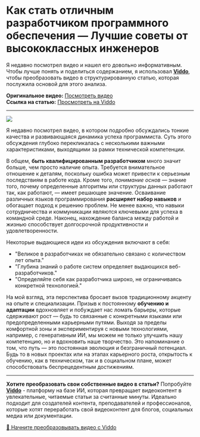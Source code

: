 # Как стать отличным разработчиком программного обеспечения — Лучшие советы от высококлассных инженеров

Я недавно посмотрел видео и нашел его довольно информативным. Чтобы лучше понять и поделиться содержанием, я использовал **[Viddo](https://viddo.pro/)**, чтобы преобразовать видео в структурированную статью, которая послужила основой для этого анализа.

**Оригинальное видео:** [Посмотреть видео](https://www.youtube.com/watch?v=suATPK45sjk)  
**Ссылка на статью:** [Просмотреть на Viddo](https://viddo.pro/zh/video-result/5e13f14e-8bc1-4131-81f1-2a5c9b9957cc)

---

![](https://www.youtube.com/embed/suATPK45sjk)

Я недавно посмотрел видео, в котором подробно обсуждались тонкие качества и развивающаяся динамика успеха программиста. Суть этого обсуждения глубоко перекликалась с несколькими важными характеристиками, выходящими за рамки технической компетенции.

В общем, **быть квалифицированным разработчиком** много значит больше, чем просто наличие опыта. Требуется внимательное отношение к деталям, поскольку ошибка может привести к серьезным последствиям в работе кода. Кроме того, *понимание основ* — знание того, почему определенные алгоритмы или структуры данных работают так, как работают, — имеет решающее значение. Осваивание различных языков программирования **расширяет набор навыков** и обогащает подход к решению проблем. Не менее важно, что навыки сотрудничества и коммуникации являются ключевыми для успеха в командной среде. Наконец, нахождение баланса между работой и жизнью способствует долгосрочной продуктивности и удовлетворенности.

Некоторые выдающиеся идеи из обсуждения включают в себя:
- "Великое в разработчиках не обязательно связано с количеством лет опыта."
- "Глубина знаний о работе систем определяет выдающихся веб-разработчиков."
- "Определяйте себя как разработчика широко, не ограничиваясь конкретной технологией."

На мой взгляд, эта перспектива бросает вызов традиционному акценту на опыте и специализации. Призыв к постоянному **обучению и адаптации** вдохновляет и побуждает нас ломать барьеры, которые сдерживают рост — будь то связанные с конкретными языками или предопределенными карьерными путями. Выходя за пределы комфортной зоны и экспериментируя с новыми технологиями, например, с генеративным ИИ, мы можем не только улучшить нашу компетенцию, но и вдохновить наше творчество. Это напоминание о том, что путь — это постоянная эволюция и безграничный потенциал. Будь то в новых проектах или на этапах карьерного роста, открытость к обучению, как в техническом, так и в социальном плане, может способствовать беспрецедентным достижениям.

---

**Хотите преобразовать свои собственные видео в статьи?** Попробуйте **[Viddo](https://viddo.pro/)** - платформу на базе ИИ, которая превращает видеоконтент в увлекательные, читаемые статьи за считанные минуты. Идеально подходит для создателей контента, преподавателей и профессионалов, которые хотят переработать свой видеоконтент для блогов, социальных медиа или документации.

[🚀 Начните преобразовывать видео с Viddo](https://viddo.pro/)